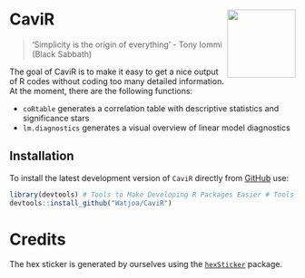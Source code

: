 
# CaviR <img src="man/figures/logo.png" align="right" alt="" width="120" />

> ‘Simplicity is the origin of everything’ - Tony Iommi (Black Sabbath)

The goal of CaviR is to make it easy to get a nice output of R codes
without coding too many detailed information. At the moment, there are
the following functions:

- `coRtable` generates a correlation table with descriptive statistics
  and significance stars  
- `lm.diagnostics` generates a visual overview of linear model
  diagnostics

## <i class="far fa-download"></i> Installation

To install the latest development version of `CaviR` directly from
[GitHub](https://github.com/Watjoa/CaviR) use:

``` r
library(devtools) # Tools to Make Developing R Packages Easier # Tools to Make Developing R Packages Easier
devtools::install_github("Watjoa/CaviR")
```

# Credits

The hex sticker is generated by ourselves using the
[`hexSticker`](https://github.com/GuangchuangYu/hexSticker) package.
